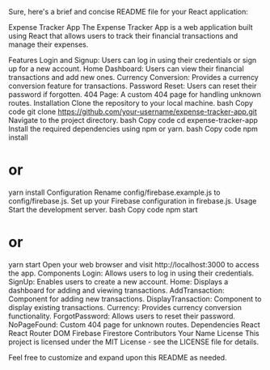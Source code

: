 
Sure, here's a brief and concise README file for your React application:

Expense Tracker App
The Expense Tracker App is a web application built using React that allows users to track their financial transactions and manage their expenses.

Features
Login and Signup: Users can log in using their credentials or sign up for a new account.
Home Dashboard: Users can view their financial transactions and add new ones.
Currency Conversion: Provides a currency conversion feature for transactions.
Password Reset: Users can reset their password if forgotten.
404 Page: A custom 404 page for handling unknown routes.
Installation
Clone the repository to your local machine.
bash
Copy code
git clone https://github.com/your-username/expense-tracker-app.git
Navigate to the project directory.
bash
Copy code
cd expense-tracker-app
Install the required dependencies using npm or yarn.
bash
Copy code
npm install
# or
yarn install
Configuration
Rename config/firebase.example.js to config/firebase.js.
Set up your Firebase configuration in firebase.js.
Usage
Start the development server.
bash
Copy code
npm start
# or
yarn start
Open your web browser and visit http://localhost:3000 to access the app.
Components
Login: Allows users to log in using their credentials.
SignUp: Enables users to create a new account.
Home: Displays a dashboard for adding and viewing transactions.
AddTransaction: Component for adding new transactions.
DisplayTransaction: Component to display existing transactions.
Currency: Provides currency conversion functionality.
ForgotPassword: Allows users to reset their password.
NoPageFound: Custom 404 page for unknown routes.
Dependencies
React
React Router DOM
Firebase Firestore
Contributors
Your Name
License
This project is licensed under the MIT License - see the LICENSE file for details.

Feel free to customize and expand upon this README as needed.
